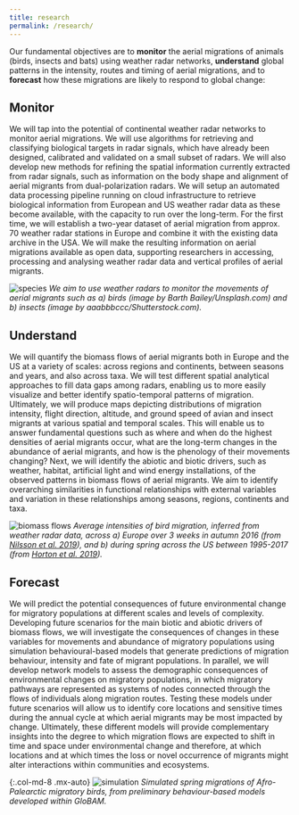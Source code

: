```yaml
---
title: research
permalink: /research/
---
```


Our fundamental objectives are to **monitor** the aerial migrations of animals (birds, insects and bats) using weather radar networks, **understand** global patterns in the intensity, routes and timing of aerial migrations, and to **forecast** how these migrations are likely to respond to global change:

## Monitor

We will tap into the potential of continental weather radar networks to monitor aerial migrations. We will use algorithms for retrieving and classifying biological targets in radar signals, which have already been designed, calibrated and validated on a small subset of radars. We will also develop new methods for refining the spatial information currently extracted from radar signals, such as information on the body shape and alignment of aerial migrants from dual-polarization radars. We will setup an automated data processing pipeline running on cloud infrastructure to retrieve biological information from European and US weather radar data as these become available, with the capacity to run over the long-term. For the first time, we will establish a two-year dataset of aerial migration from approx. 70 weather radar stations in Europe and combine it with the existing data archive in the USA. We will make the resulting information on aerial migrations available as open data, supporting researchers in accessing, processing and analysing weather radar data and vertical profiles of aerial migrants.

![species](/assets/images/about-species.jpg)
_We aim to use weather radars to monitor the movements of aerial migrants such as a) birds (image by Barth Bailey/Unsplash.com) and b) insects (image by aaabbbccc/Shutterstock.com)._

## Understand

We will quantify the biomass flows of aerial migrants both in Europe and the US at a variety of scales: across regions and continents, between seasons and years, and also across taxa. We will test different spatial analytical approaches to fill data gaps among radars, enabling us to more easily visualize and better identify spatio-temporal patterns of migration. Ultimately, we will produce maps depicting distributions of migration intensity, flight direction, altitude, and ground speed of avian and insect migrants at various spatial and temporal scales. This will enable us to answer fundamental questions such as where and when do the highest densities of aerial migrants occur, what are the long-term changes in the abundance of aerial migrants, and how is the phenology of their movements changing? Next, we will identify the abiotic and biotic drivers, such as weather, habitat, artificial light and wind energy installations, of the observed patterns in biomass flows of aerial migrants. We aim to identify overarching similarities in functional relationships with external variables and variation in these relationships among seasons, regions, continents and taxa.

![biomass flows](/assets/images/about-biomass-flow-fig.png)
_Average intensities of bird migration, inferred from weather radar data, across a) Europe over 3 weeks in autumn 2016 (from [Nilsson et al. 2019](https://doi.org/10.1111/ecog.04003)), and b) during spring across the US between 1995-2017 (from [Horton et al. 2019](https://doi.org/10.1002/fee.2029))._

## Forecast

We will predict the potential consequences of future environmental change for migratory populations at different scales and levels of complexity. Developing future scenarios for the main biotic and abiotic drivers of biomass flows, we will investigate the consequences of changes in these variables for movements and abundance of migratory populations using simulation behavioural-based models that generate predictions of migration behaviour, intensity and fate of migrant populations. In parallel, we will develop network models to assess the demographic consequences of environmental changes on migratory populations, in which migratory pathways are represented as systems of nodes connected through the flows of individuals along migration routes. Testing these models under future scenarios will allow us to identify core locations and sensitive times during the annual cycle at which aerial migrants may be most impacted by change. Ultimately, these different models will provide complementary insights into the degree to which migration flows are expected to shift in time and space under environmental change and therefore, at which locations and at which times the loss or novel occurrence of migrants might alter interactions within communities and ecosystems.

{:.col-md-8 .mx-auto}
![simulation](/assets/images/about-cuckoo-mean-simulation.gif)
_Simulated spring migrations of Afro-Palearctic migratory birds, from preliminary behaviour-based models developed within GloBAM._
